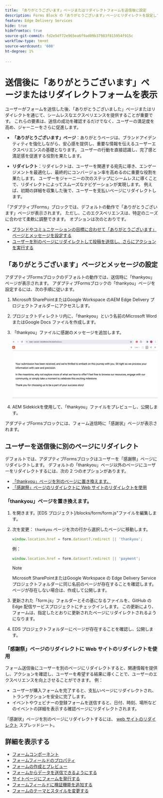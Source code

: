 ```yaml
---
title: 「ありがとうございます」ページまたはリダイレクトフォームを送信後に設定
description: Forms Block の「ありがとうございます」ページとリダイレクトを設定して、ユーザーエクスペリエンスを最適化し、ユーザージャーニーを合理化する方法について説明します。
feature: Edge Delivery Services
hide: true
hidefromtoc: true
source-git-commit: fd2e5df72e965ea6f9ad09b37983f815954f915c
workflow-type: tm+mt
source-wordcount: '608'
ht-degree: 1%

---
```



# 送信後に「ありがとうございます」ページまたはリダイレクトフォームを表示

ユーザーがフォームを送信した後、「ありがとうございました」ページまたはリダイレクトを通じて、シームレスなエクスペリエンスを提供することが重要です。 これらの要素は、送信の成功を確認するだけでなく、ユーザーの満足度を高め、ジャーニーをさらに促進します。

* **「ありがとうございます」ページ**：ありがとうページは、ブランドアイデンティティを強化しながら、安心感を提供し、重要な情報を伝えるユーザーエクスペリエンスの基礎となります。 ユーザーの行動を直接認識し、完了感と満足感を促進する役割を果たします。

* **リダイレクト**：リダイレクトは、ユーザーを関連する宛先に導き、エンゲージメントを最適化し、最終的にコンバージョン率を高めるのに重要な役割を果たします。 ユーザーをジャーニーの次のステップにシームレスに導くことで、リダイレクトによってスムーズなナビゲーションが実現します。 例えば、初期の詳細を収集した後で、ユーザーを支払いページにリダイレクトします。

「アダプティブForms」ブロックでは、デフォルトの動作で「ありがとうございます」ページが表示されます。 ただし、このエクスペリエンスは、特定のニーズに合わせて柔軟に調整できます。 オプションは次のとおりです。

* [ブランドやコミュニケーションの目標に合わせて「ありがとうございます」ページとメッセージを設定する](#configuring-the-thank-you-page-and-message)
* [ユーザーを別のページにリダイレクトして投稿を送信し、さらにアクションを実行する](#redirect-users-to-another-page-post-submission)

## 「ありがとうございます」ページとメッセージの設定

アダプティブFormsブロックのデフォルトの動作では、送信時に「thankyou」ページが表示されます。 アダプティブFormsブロックの「thankyou」ページを設定するには、次の手順に従います。

1. Microsoft SharePointまたはGoogle Workspace のAEM Edge Delivery プロジェクトフォルダーにアクセスします。
1. プロジェクトディレクトリ内に、「thankyou」という名前のMicrosoft Word またはGoogle Docs ファイルを作成します。
1. 「thankyou」ファイルに感謝のメッセージを追加します。 </br>

   ![「ありがとうございます」ページの例](/help/edge/assets/sample-thankyou-page.png)

1. AEM Sidekickを使用して、「thankyou」ファイルをプレビューし、公開します。

アダプティブFormsブロックには、フォーム送信時に「感謝状」ページが表示されます。

## ユーザーを送信後に別のページにリダイレクト

デフォルトでは、アダプティブFormsブロックはユーザーを「感謝祭」ページにリダイレクトします。 デフォルトの「thankyou」ページ以外のページにユーザーをリダイレクトするには、次の 2 つのオプションがあります。

* [「thankyou」ページを別のページに置き換えます。](#replace-the-existing-thankyou-page)
* [「感謝祭」ページのリダイレクトに Web サイトのリダイレクトを使用](#use-website-redirects-for-thankyou-page-redirection)

### 「thankyou」ページを置き換えます。

1. を開きます。[EDS プロジェクト]/blocks/form/form.js&quot;ファイルを編集します。
1. 次を変更： `thankyou` ページを次の行から選択したページに移動します。

   ```JavaScript
   window.location.href = form.dataset?.redirect || 'thankyou';
   ```

   例：

   ```JavaScript
   window.location.href = form.dataset?.redirect || 'payment';
   ```

   >[!NOTE]
   >
   > Microsoft SharePointまたはGoogle Workspace の Edge Delivery Service プロジェクトフォルダーに同じ名前のページが存在することを確認します。 ページが存在しない場合は、作成して公開します。

1. 更新された「form.js」フォルダーとその基になるファイルを、GitHub の Edge 配信サービスプロジェクトにチェックインします。 この更新により、フォームは、指定したとおりに更新されたページにリダイレクトされるようになります。

1. EDS プロジェクトフォルダーにページが存在することを確認し、公開します。


### 「感謝祭」ページのリダイレクトに Web サイトのリダイレクトを使用

フォーム送信後にユーザーを別のページにリダイレクトすると、関連情報を提供し、アクションを確認し、ユーザーを希望する結果に導くことで、ユーザーのエクスペリエンスを向上させることができます。 例：

* ユーザーが購入フォームを完了すると、支払いページにリダイレクトされ、トランザクションを安全に完了します。
* イベントやウェビナーの登録フォームを送信すると、日付、時刻、場所などのイベントの詳細を表示する確認ページにリダイレクトされます。

「感謝状」ページを別のページにリダイレクトするには、 [web サイトのリダイレクト](https://www.aem.live/docs/redirects) スプレッドシート。


## 詳細を表示する

* [フォームコンポーネント](/help/edge/docs/forms/form-components.md)
* [フォームフィールドのプロパティ](/help/edge/docs/forms/eds-form-field-properties)
* [フォームの作成とプレビュー](/help/edge/docs/forms/create-forms.md)
* [フォームからデータを送信できるようにする](/help/edge/docs/forms/submit-forms.md)
* [サイトページにフォームを発行する](/help/edge/docs/forms/publish-forms.md)
* [フォームフィールドに検証機能を追加する](/help/edge/docs/forms/validate-forms.md)
* [フォームのテーマとスタイルを変更する](/help/edge/docs/forms/style-theme-forms.md)
